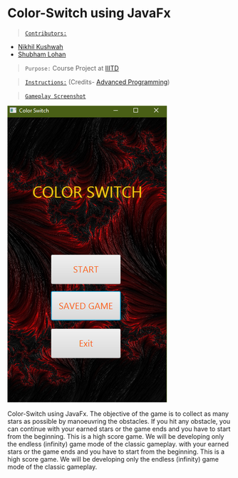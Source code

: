# Color-Switch using JavaFx
>[`Contributors:`](/ColorSwitch.pdf)
- [Nikhil Kushwah](https://github.com/limitless-sky)
- [Shubham Lohan](https://github.com/shubham-lohan)

>`Purpose:` Course Project at [IIITD](https://www.iiitd.ac.in/)

>[`Instructions:`](/instructions.pdf) (Credits- [Advanced Programming](http://techtree.iiitd.edu.in/viewDescription/filename?=CSE201))

>[`Gameplay Screenshot`](/gameplay.pdf)


![gameplay](/gameScreenShots/Start.png) 


Color-Switch using JavaFx. The objective of the game is to collect as many stars as possible by manoeuvring the obstacles. If you hit any obstacle, you can continue with your earned stars or the game ends and you have to start from the beginning. This is a high score game. We will be developing only the endless (infinity) game mode of the classic gameplay.
with your earned stars or the game ends and you have to start from the beginning. This is a high score game. We will be developing only the endless (infinity) game mode of the classic gameplay.



